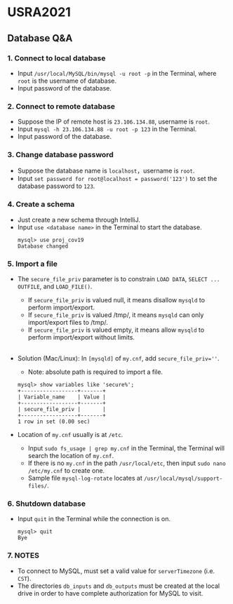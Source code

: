 # USRA2021

## Database Q&A

### 1. Connect to local database
- Input `/usr/local/MySQL/bin/mysql -u root -p` in the Terminal, where `root` is the username of database.
- Input password of the database.

### 2. Connect to remote database
- Suppose the IP of remote host is `23.106.134.88`, username is `root`.
- Input `mysql -h 23.106.134.88 -u root -p 123` in the Terminal.
- Input password of the database.

### 3. Change database password
- Suppose the database name is `localhost`，username is `root`.
- Input `set password for root@localhost = password('123')` to set the database password to `123`.

### 4. Create a schema
- Just create a new schema through IntelliJ.
- Input `use <database name>` in the Terminal to start the database.
  ```
  mysql> use proj_cov19
  Database changed
  ```

### 5. Import a file
- The `secure_file_priv` parameter is to constrain `LOAD DATA`, `SELECT ... OUTFILE`, and `LOAD_FILE()`.

	- If `secure_file_priv` is valued null, it means disallow `mysqld` to perform import/export.
	- If `secure_file_priv` is valued /tmp/, it means `mysqld` can only import/export files to /tmp/.
	- If `secure_file_priv` is valued empty, it means allow `mysqld` to perform import/export without limits.<br><br>

- Solution (Mac/Linux): In `[mysqld]` of `my.cnf`, add `secure_file_priv=''`.
	- Note: absolute path is required to import a file.
  ```
  mysql> show variables like 'secure%';
  +------------------+-------+
  | Variable_name    | Value |
  +------------------+-------+
  | secure_file_priv |       |
  +------------------+-------+
  1 row in set (0.00 sec)
  ```

- Location of `my.cnf` usually is at `/etc`.

	- Input `sudo fs_usage | grep my.cnf` in the Terminal, the Terminal will search the location of `my.cnf`.
	- If there is no `my.cnf` in the path `/usr/local/etc`, then input `sudo nano /etc/my.cnf` to create one.
	- Sample file `mysql-log-rotate` locates at `/usr/local/mysql/support-files/`.

### 6. Shutdown database
- Input `quit` in the Terminal while the connection is on.
  ```
  mysql> quit
  Bye
  ```
### 7. NOTES
- To connect to MySQL, must set a valid value for `serverTimezone` (i.e. `CST`).
- The directories `db_inputs` and `db_outputs` must be created at the local drive in order to have complete authorization for MySQL to visit.

